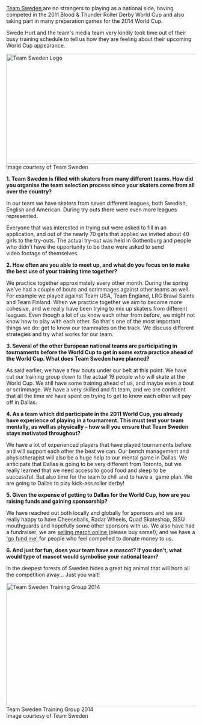 <html><body><a title="Team Sweden on Facebook" href="https://www.facebook.com/teamswedenrollerderby" target="_blank">Team Sweden </a>are no strangers to playing as a national side, having competed in the 2011 Blood &amp; Thunder Roller Derby World Cup and also taking part in many preparation games for the 2014 World Cup.

Swede Hurt and the team's media team very kindly took time out of their busy training schedule to tell us how they are feeling about their upcoming World Cup appearance.

<a href="https://www.scottishrollerderbyblog.com/2014/10/10356690_917939274889367_1670650037814336947_n.png"><img class="size-full wp-image-4035" src="https://www.scottishrollerderbyblog.com/2014/10/10356690_917939274889367_1670650037814336947_n.png" alt="Team Sweden Logo" width="614" height="292"></a> Image courtesy of Team Sweden

<strong>1. Team Sweden is filled with skaters from many different teams. How did you organise the team selection process since your skaters come from all over the country?</strong>

In our team we have skaters from seven different leagues, both Swedish, English and American. During try outs there were even more leagues represented.

Everyone that was interested in trying out were asked to fill in an application, and out of the nearly 70 girls that applied we invited about 40 girls to the try-outs. The actual try-out was held in Gothenburg and people who didn't have the opportunity to be there were asked to send video footage of themselves.

<strong>2. How often are you able to meet up, and what do you focus on to make the best use of your training time together?</strong>

We practice together approximately every other month. During the spring we've had a couple of bouts and scrimmages against other teams as well. For example we played against Team USA, Team England, LRG Brawl Saints and Team Finland. When we practice together we aim to become more cohesive, and we really have been trying to mix up skaters from different leagues. Even though a lot of us know each other from before, we might not know how to play with each other. So that's one of the most important things we do: get to know our teammates on the track. We discuss different strategies and try what works for our team.

<strong>3. Several of the other European national teams are participating in tournaments before the World Cup to get in some extra practice ahead of the World Cup. What does Team Sweden have planned?</strong>

As said earlier, we have a few bouts under our belt at this point. We have cut our training group down to the actual 19 people who will skate at the World Cup. We still have some training ahead of us, and maybe even a bout or scrimmage. We have a very skilled and fit team, and we are confident that all the time we have spent on trying to get to know each other will pay off in Dallas.

<strong>4. As a team which did participate in the 2011 World Cup, you already have experience of playing in a tournament. This must test your team mentally, as well as physically – how will you ensure that Team Sweden stays motivated throughout?</strong>

We have a lot of experienced players that have played tournaments before and will support each other the best we can. Our bench management and physiotherapist will also be a huge help to our mental game in Dallas. We anticipate that Dallas is going to be very different from Toronto, but we really learned that we need access to good food and sleep to be successful. But also time for the team to chill and to have a  game plan. We are going to Dallas to play kick-ass roller derby!

<strong>5. Given the expense of getting to Dallas for the World Cup, how are you raising funds and gaining sponsorship?</strong>

We have reached out both locally and globally for sponsors and we are really happy to have Cheeseballs, Radar Wheels, Quad Skateshop, SISU mouthguards and hopefully some other sponsors with us. We also have had a fundraiser; we are <a title="Buy Team Sweden Merchandise" href="http://teamsweden.tictail.com/" target="_blank">selling merch online </a>(please buy some!); and we have a <a title="Team Sweden's GoFundMe" href="http://www.gofundme.com/bzkdbk" target="_blank">'go fund me' </a>for people who feel compelled to donate money to us.

<strong>6. And just for fun, does your team have a mascot? If you don’t, what would type of mascot would symbolise your national team?</strong>

In the deepest forests of Sweden hides a great big animal that will horn all the competition away... Just you wait!

<a href="https://www.scottishrollerderbyblog.com/2014/10/ts-training-group-2014.jpg"><img class="size-full wp-image-4037" src="https://www.scottishrollerderbyblog.com/2014/10/ts-training-group-2014.jpg" alt="Team Sweden Training Group 2014" width="614" height="327"></a> Team Sweden Training Group 2014<br>Image courtesy of Team Sweden</body></html>
